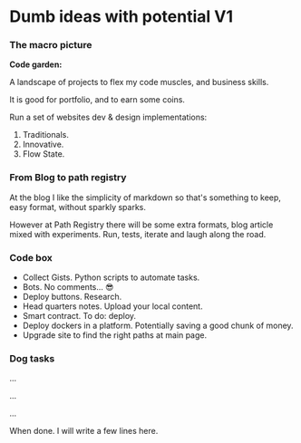 # Dumb ideas with potential V1

### The macro picture
**Code garden:** 

A landscape of projects to flex my code muscles, and business skills.

It is good for portfolio, and to earn some coins.


Run a set of websites dev & design implementations:

1. Traditionals.
2. Innovative.
3. Flow State.



### From Blog to path registry 

At the blog I like the simplicity of markdown so that's something to keep, easy format, without sparkly sparks.

However at Path Registry there will be some extra formats, blog article mixed with experiments. Run, tests, iterate and laugh along the road.



### Code box

- Collect Gists. Python scripts to automate tasks.
- Bots. No comments... 😎
- Deploy buttons. Research. 
- Head quarters notes. Upload your local content.
- Smart contract. To do: deploy.
- Deploy dockers in a platform. Potentially saving a good chunk of money.
- Upgrade site to find the right paths at main page.



### Dog tasks

...

...

...

When done. I will write a few lines here.